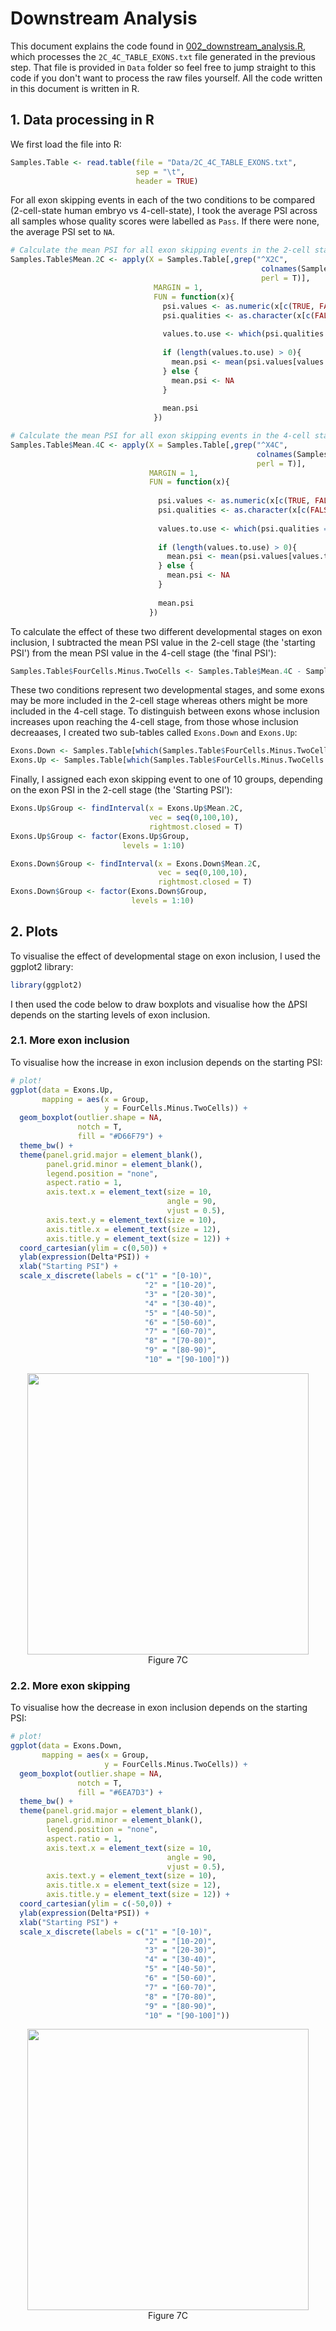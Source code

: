 # Downstream Analysis

This document explains the code found in [002\_downstream\_analysis.R](002_downstream_analysis.R), which processes the `2C_4C_TABLE_EXONS.txt` file generated in the previous step. That file is provided in `Data` folder so feel free to jump straight to this code if you don't want to process the raw files yourself. All the code written in this document is written in R.


## 1. Data processing in R

We first load the file into R:

```r
Samples.Table <- read.table(file = "Data/2C_4C_TABLE_EXONS.txt",
                            sep = "\t",
                            header = TRUE)
```

For all exon skipping events in each of the two conditions to be compared (2-cell-state human embryo vs 4-cell-state), I took the average PSI across all samples whose quality scores were labelled as `Pass`. If there were none, the average PSI set to `NA`.

```r
# Calculate the mean PSI for all exon skipping events in the 2-cell stage
Samples.Table$Mean.2C <- apply(X = Samples.Table[,grep("^X2C",
                                                        colnames(Samples.Table),
                                                        perl = T)],
                                MARGIN = 1,
                                FUN = function(x){
                                  psi.values <- as.numeric(x[c(TRUE, FALSE)])
                                  psi.qualities <- as.character(x[c(FALSE, TRUE)])
                                  
                                  values.to.use <- which(psi.qualities == "Pass")
                                  
                                  if (length(values.to.use) > 0){
                                    mean.psi <- mean(psi.values[values.to.use])
                                  } else {
                                    mean.psi <- NA
                                  }
                                  
                                  mean.psi
                                })

# Calculate the mean PSI for all exon skipping events in the 4-cell stage
Samples.Table$Mean.4C <- apply(X = Samples.Table[,grep("^X4C",
                                                       colnames(Samples.Table),
                                                       perl = T)],
                               MARGIN = 1,
                               FUN = function(x){
                                 
                                 psi.values <- as.numeric(x[c(TRUE, FALSE)])
                                 psi.qualities <- as.character(x[c(FALSE, TRUE)])
                               
                                 values.to.use <- which(psi.qualities == "Pass")
                                 
                                 if (length(values.to.use) > 0){
                                   mean.psi <- mean(psi.values[values.to.use])
                                 } else {
                                   mean.psi <- NA
                                 }
                                 
                                 mean.psi
                               })
```
To calculate the effect of these two different developmental stages on exon inclusion, I subtracted the mean PSI value in the 2-cell stage (the 'starting PSI') from the mean PSI value in the 4-cell stage (the 'final PSI'):

```r
Samples.Table$FourCells.Minus.TwoCells <- Samples.Table$Mean.4C - Samples.Table$Mean.2C
```

These two conditions represent two developmental stages, and some exons may be more included in the 2-cell stage whereas others might be more included in the 4-cell stage. To distinguish between exons whose inclusion increases upon reaching the 4-cell stage, from those whose inclusion decreaases, I created two sub-tables called `Exons.Down` and `Exons.Up`:

```r
Exons.Down <- Samples.Table[which(Samples.Table$FourCells.Minus.TwoCells < 0),] 
Exons.Up <- Samples.Table[which(Samples.Table$FourCells.Minus.TwoCells > 0),] 
```

Finally, I assigned each exon skipping event to one of 10 groups, depending on the exon PSI in the 2-cell stage (the 'Starting PSI'):

```r
Exons.Up$Group <- findInterval(x = Exons.Up$Mean.2C,
                               vec = seq(0,100,10),
                               rightmost.closed = T)
Exons.Up$Group <- factor(Exons.Up$Group,
                         levels = 1:10)

Exons.Down$Group <- findInterval(x = Exons.Down$Mean.2C,
                                 vec = seq(0,100,10),
                                 rightmost.closed = T)
Exons.Down$Group <- factor(Exons.Down$Group,
                           levels = 1:10)
```


## 2. Plots

To visualise the effect of developmental stage on exon inclusion, I used the ggplot2 library:

```r
library(ggplot2)
```

I then used the code below to draw boxplots and visualise how the ΔPSI depends on the starting levels of exon inclusion.

### 2.1. More exon inclusion

To visualise how the increase in exon inclusion depends on the starting PSI:

```r
# plot!
ggplot(data = Exons.Up,
       mapping = aes(x = Group,
                     y = FourCells.Minus.TwoCells)) +
  geom_boxplot(outlier.shape = NA,
               notch = T,
               fill = "#D66F79") +
  theme_bw() +
  theme(panel.grid.major = element_blank(),
        panel.grid.minor = element_blank(),
        legend.position = "none",
        aspect.ratio = 1,
        axis.text.x = element_text(size = 10,
                                   angle = 90,
                                   vjust = 0.5),
        axis.text.y = element_text(size = 10),
        axis.title.x = element_text(size = 12),
        axis.title.y = element_text(size = 12)) +
  coord_cartesian(ylim = c(0,50)) + 
  ylab(expression(Delta*PSI)) +
  xlab("Starting PSI") +
  scale_x_discrete(labels = c("1" = "[0-10)",
                              "2" = "[10-20)",
                              "3" = "[20-30)",
                              "4" = "[30-40)",
                              "5" = "[40-50)",
                              "6" = "[50-60)",
                              "7" = "[60-70)",
                              "8" = "[70-80)",
                              "9" = "[80-90)",
                              "10" = "[90-100]"))
```
<p align="center">
  <img width = 450 height = 450 src="Figures/4_Cell_Up.png">
  <br> Figure 7C
</p>

### 2.2. More exon skipping

To visualise how the decrease in exon inclusion depends on the starting PSI:

```r
# plot!
ggplot(data = Exons.Down,
       mapping = aes(x = Group,
                     y = FourCells.Minus.TwoCells)) +
  geom_boxplot(outlier.shape = NA,
               notch = T,
               fill = "#6EA7D3") +
  theme_bw() +
  theme(panel.grid.major = element_blank(),
        panel.grid.minor = element_blank(),
        legend.position = "none",
        aspect.ratio = 1,
        axis.text.x = element_text(size = 10,
                                   angle = 90,
                                   vjust = 0.5),
        axis.text.y = element_text(size = 10),
        axis.title.x = element_text(size = 12),
        axis.title.y = element_text(size = 12)) +
  coord_cartesian(ylim = c(-50,0)) + 
  ylab(expression(Delta*PSI)) +
  xlab("Starting PSI") +
  scale_x_discrete(labels = c("1" = "[0-10)",
                              "2" = "[10-20)",
                              "3" = "[20-30)",
                              "4" = "[30-40)",
                              "5" = "[40-50)",
                              "6" = "[50-60)",
                              "7" = "[60-70)",
                              "8" = "[70-80)",
                              "9" = "[80-90)",
                              "10" = "[90-100]"))
```
<p align="center">
  <img width = 450 height = 450 src="Figures/4_Cell_Down.png">
  <br> Figure 7C
</p>